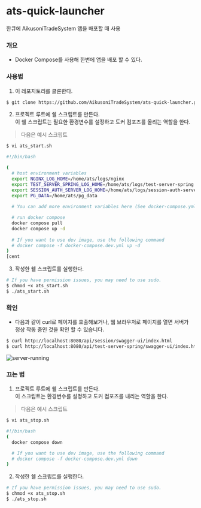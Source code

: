 # ats-quick-launcher
한큐에 AikusoniTradeSystem 앱을 배포할 때 사용

### 개요
- Docker Compose를 사용해 한번에 앱을 배포 할 수 있다.

### 사용법
1. 이 레포지토리를 클론한다.
```sh
$ git clone https://github.com/AikusoniTradeSystem/ats-quick-launcher.git
```

2. 프로젝트 루트에 쉘 스크립트를 만든다. \
이 쉘 스크립트는 필요한 환경변수를 설정하고 도커 컴포즈를 올리는 역할을 한다.
> 다음은 예시 스크립트
```sh
$ vi ats_start.sh

#!/bin/bash

(
  # host environment variables
  export NGINX_LOG_HOME=/home/ats/logs/nginx
  export TEST_SERVER_SPRING_LOG_HOME=/home/ats/logs/test-server-spring
  export SESSION_AUTH_SERVER_LOG_HOME=/home/ats/logs/session-auth-server
  export PG_DATA=/home/ats/pg_data
  
  # You can add more environment variables here (See docker-compose.yml)

  # run docker compose
  docker compose pull
  docker compose up -d
  
  # If you want to use dev image, use the following command
  # docker compose -f docker-compose.dev.yml up -d 
)
[cent
```

3. 작성한 쉘 스크립트를 실행한다.
```sh
# If you have permission issues, you may need to use sudo.
$ chmod +x ats_start.sh
$ ./ats_start.sh
```

### 확인
- 다음과 같이 curl로 페이지를 호출해보거나, 웹 브라우저로 페이지를 열면 서버가 정상 작동 중인 것을 확인 할 수 있습니다. 
```sh
$ curl http://localhost:8080/api/session/swagger-ui/index.html
$ curl http://localhost:8080/api/test-server-spring/swagger-ui/index.html
````

![server-running](./documents/imgs/server-running-test.png)

### 끄는 법
1. 프로젝트 루트에 쉘 스크립트를 만든다. \
이 스크립트는 환경변수를 설정하고 도커 컴포즈를 내리는 역할을 한다.
> 다음은 예시 스크립트
```sh
$ vi ats_stop.sh

#!/bin/bash
(
  docker compose down

  # If you want to use dev image, use the following command
  # docker compose -f docker-compose.dev.yml down
)
```

2. 작성한 쉘 스크립트를 실행한다.
```sh
# If you have permission issues, you may need to use sudo.
$ chmod +x ats_stop.sh
$ ./ats_stop.sh
```
